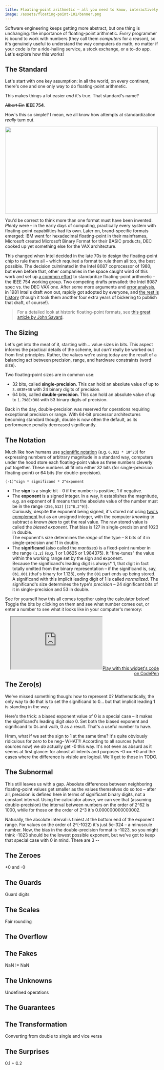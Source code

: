 ```yaml
---
title: Floating-point arithmetic – all you need to know, interactively
image: /assets/floating-point-101/banner.png
---
```


Software engineering keeps getting more abstract, but one thing is unchanging: the importance of floating-point arithmetic. _Every_ programmer is bound to work with numbers (they call them _computers_ for a reason), so it's genuinely useful to understand the way computers do math, no matter if your code is for a ride-hailing service, a stock exchange, or a to-do app. Let's explore how this works!

## The Standard

Let's start with one key assumption: in all the world, on every continent, there's one and one only way to do floating-point arithmetic.

This makes things a lot easier _and_ it's true. That standard's name?

~~Albert Ein~~ **IEEE 754**.

How's this so simple? I mean, we all know how attempts at standardization _really_ turn out.

<a href="https://xkcd.com/927/"><img src="https://imgs.xkcd.com/comics/standards_2x.png" width="500" height="284"/></a>

You'd be correct to think more than one format must have been invented. _Plenty_ were – in the early days of computing, practically every system with floating-point capabilities had its own. Later on, brand-specific formats emerged: IBM went for hexadecimal floating-point in their mainframes, Microsoft created Microsoft Binary Format for their BASIC products, DEC cooked up yet something else for the VAX architecture.

This changed when Intel decided in the late 70s to design the floating-point chip to rule them all – which required a format to rule them all too, the best possible. The decision culminated in the Intel 8087 coprocessor of 1980, but even before that, other companies in the space caught wind of this work and set up [a common effort](https://www.researchgate.net/publication/2954891_IEEE_754_An_Interview_with_William_Kahan) to standardize floating-point arithmetic – the IEEE 754 working group. Two competing drafts prevailed: the Intel 8087 spec vs. the DEC VAX one. After some more arguments and [error analysis](http://people.eecs.berkeley.edu/~wkahan/19July10.pdf), in 1981 Intel's draft won out, rapidly got adopted by everyone, and [the rest is history](https://www.intel.com/content/dam/www/public/us/en/documents/case-studies/floating-point-case-study.pdf) (though it took them another four extra years of bickering to publish that draft, of course!).

> For a detailed look at historic floating-point formats, see [this great article by John Savard](http://www.quadibloc.com/comp/cp0201.htm).

## The Sizing

Let's get into the meat of it, starting with… value sizes in bits. This aspect informs the practical details of the scheme, but _can't_ really be worked out from first principles. Rather, the values we're using today are the result of a balancing act between precision, range, and hardware constraints (word size).

Two floating-point sizes are in common use:

- 32 bits, called **single-precision**. This can hold an absolute value of up to `3.403E+38` with 24 binary digits of precision.
- 64 bits, called **double-precision**. This can hold an absolute value of up to `1.798E+308` with 53 binary digits of precision.

Back in the day, double-precision was reserved for operations requiring exceptional precision or range. With 64-bit processor architectures becoming standard though, double is now often the default, as its performance penalty decreased significantly.

## The Notation

Much like how humans use [scientific notation](https://en.wikipedia.org/wiki/Scientific_notation) (e.g. `6.022 * 10^23`) for expressing numbers of arbitrary magnitude in a standard way, computers under the hood store each floating-point value as three numbers cleverly put together. These numbers all fit into either 32 bits (for single-precision floating-point) or 64 bits (for double-precision).

```
(-1)^sign * significand * 2^exponent
```

- The **sign** is a single bit – 0 if the number is positive, 1 if negative.
- The **exponent** is a signed integer. In a way, it establishes the magnitude, e.g. an exponent of 8 means that the absolute value of the number must be in the range `(256,512]` (`(2^8,2^9]`).  
  Curiously, despite the exponent being signed, it's stored not using [two's complement](https://en.wikipedia.org/wiki/Two%27s_complement) but as an unsigned integer, with the computer _knowing_ to subtract a known _bias_ to get the real value. The raw stored value is called the _biased exponent_. That bias is 127 in single-precision and 1023 in double.  
  The exponent's size determines the _range_ of the type – 8 bits of it in single-precision and 11 in double.  
- The **significand** (also called the _mantissa_) is a fixed-point number in the range `(1,2]` (e.g. 1 or 1.0625 or 1.984375). It "fine-tunes" the value within the working range set by the sign and exponent.  
  Because the significand's leading digit is always<a href="#the-tiny-gap" style="text-decoration: none">*</a> 1, that digit in fact totally omitted from the binary representation – if the significand is, say, `0b1.001` (that's binary for 1.125), only the `001` part ends up being stored. A significand with this implicit leading digit of 1 is called _normalized_.
  The significand's size determines the type's _precision_ – 24 significant bits of it in single-precision and 53 in double.

See for yourself how this all comes together using the calculator below! Toggle the bits by clicking on them and see what number comes out, or enter a number to see what it looks like in your computer's memory:

<p style="text-align: right; margin-bottom: -1em;"><iframe src="https://cdpn.io/pen/debug/xxpKxZw" height="172"></iframe><a href="https://codepen.io/Twixes/pen/xxpKxZw">Play with this widget's code on CodePen</a></p>

## The Zero(s)

We've missed something though: how to represent 0? Mathematically, the only way to do that is to set the significand to 0… but that implicit leading 1 is standing in the way.

Here's the trick: a biased exponent value of 0 is a special case – it makes the significand's leading digit _also_ 0. Set both the biased exponent and significand to 0s and _voilà_, 0 as a result. That's a useful number to have.

Hmm, what if we set the sign to 1 at the same time? It's quite obviously ridiculous for _zero_ to be neg– WHAT?! According to all sources (what sources now) we _do_ actually get -0 this way. It's not even as absurd as it seems at first glance: for almost all intents and purposes -0 == +0 and the cases where the difference is visible are logical. We'll get to those in TODO.

## The Subnormal

This still leaves us with a gap. Absolute differences between neighboring floating-point values get smaller as the values themselves do so too – after all, precision is defined here in terms of significant binary digits, not a constant interval. Using the calculator above, we can see that (assuming double-precision) the interval between numbers on the order of 2^62 is 1000, while for those on the order of 2^3 it's 0.000000000000002.

Naturally, the absolute interval is tiniest at the bottom end of the exponent range. For values on the order of 2^(-1022) it's just 5e-324 – a minuscule number. Now, the bias in the double-precision format is -1023, so you might think -1023 should be the lowest possible exponent, but we've got to keep that special case with 0 in mind. There are 3 --

## The Zeroes
+0 and -0

## The Guards
Guard digits

## The Scales
Fair rounding

## The Overflow

## The Fakes
 NaN != NaN

## The Unknowns
Undefined operations

## The Guarantees

## The Transformation
Converting from double to single and vice versa

## The Surprises
0.1 + 0.2

